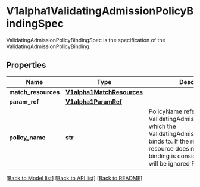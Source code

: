# V1alpha1ValidatingAdmissionPolicyBindingSpec

ValidatingAdmissionPolicyBindingSpec is the specification of the ValidatingAdmissionPolicyBinding.

## Properties
Name | Type | Description | Notes
------------ | ------------- | ------------- | -------------
**match_resources** | [**V1alpha1MatchResources**](V1alpha1MatchResources.md) |  | [optional] 
**param_ref** | [**V1alpha1ParamRef**](V1alpha1ParamRef.md) |  | [optional] 
**policy_name** | **str** | PolicyName references a ValidatingAdmissionPolicy name which the ValidatingAdmissionPolicyBinding binds to. If the referenced resource does not exist, this binding is considered invalid and will be ignored Required. | [optional] 

[[Back to Model list]](../README.md#documentation-for-models) [[Back to API list]](../README.md#documentation-for-api-endpoints) [[Back to README]](../README.md)


